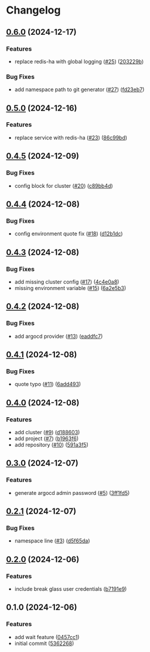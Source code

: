 # Changelog

## [0.6.0](https://github.com/jamie-stinson/common-tofu-argocd-module/compare/v0.5.0...v0.6.0) (2024-12-17)


### Features

* replace redis-ha with global logging ([#25](https://github.com/jamie-stinson/common-tofu-argocd-module/issues/25)) ([203229b](https://github.com/jamie-stinson/common-tofu-argocd-module/commit/203229bbed21dc0883de13faee8327758f11a530))


### Bug Fixes

* add namespace path to git generator ([#27](https://github.com/jamie-stinson/common-tofu-argocd-module/issues/27)) ([fd23eb7](https://github.com/jamie-stinson/common-tofu-argocd-module/commit/fd23eb7406aa55cc5837f7c621bcf1a9c764b40c))

## [0.5.0](https://github.com/jamie-stinson/common-tofu-argocd-module/compare/v0.4.5...v0.5.0) (2024-12-16)


### Features

* replace service with redis-ha ([#23](https://github.com/jamie-stinson/common-tofu-argocd-module/issues/23)) ([86c99bd](https://github.com/jamie-stinson/common-tofu-argocd-module/commit/86c99bdad91e2b6e58b2e75ffac5a14464d08dc1))

## [0.4.5](https://github.com/jamie-stinson/common-argocd-module/compare/v0.4.4...v0.4.5) (2024-12-09)


### Bug Fixes

* config block for cluster ([#20](https://github.com/jamie-stinson/common-argocd-module/issues/20)) ([c89bb4d](https://github.com/jamie-stinson/common-argocd-module/commit/c89bb4dc686a54d1a53724b0d5f5da372b9cbffc))

## [0.4.4](https://github.com/jamie-stinson/common-argocd-module/compare/v0.4.3...v0.4.4) (2024-12-08)


### Bug Fixes

* config environment quote fix ([#18](https://github.com/jamie-stinson/common-argocd-module/issues/18)) ([d12b1dc](https://github.com/jamie-stinson/common-argocd-module/commit/d12b1dc9454afbc24684e4c5a2933331034b6ec0))

## [0.4.3](https://github.com/jamie-stinson/common-argocd-module/compare/v0.4.2...v0.4.3) (2024-12-08)


### Bug Fixes

* add missing cluster config ([#17](https://github.com/jamie-stinson/common-argocd-module/issues/17)) ([4c4e0a8](https://github.com/jamie-stinson/common-argocd-module/commit/4c4e0a8a04f1872c4717ead5c82d2cc2c7b86209))
* missing environment variable ([#15](https://github.com/jamie-stinson/common-argocd-module/issues/15)) ([6a2e5b3](https://github.com/jamie-stinson/common-argocd-module/commit/6a2e5b36e244671dcd0346a91a5f6123656bdf3d))

## [0.4.2](https://github.com/jamie-stinson/common-argocd-talos-module/compare/v0.4.1...v0.4.2) (2024-12-08)


### Bug Fixes

* add argocd provider ([#13](https://github.com/jamie-stinson/common-argocd-talos-module/issues/13)) ([eaddfc7](https://github.com/jamie-stinson/common-argocd-talos-module/commit/eaddfc7f0d9d418872d8aa0b9f8200842ad25eef))

## [0.4.1](https://github.com/jamie-stinson/common-argocd-talos-module/compare/v0.4.0...v0.4.1) (2024-12-08)


### Bug Fixes

* quote typo ([#11](https://github.com/jamie-stinson/common-argocd-talos-module/issues/11)) ([6add493](https://github.com/jamie-stinson/common-argocd-talos-module/commit/6add4933a2bf548f6c3fc3ef1b11edd6dc133eff))

## [0.4.0](https://github.com/jamie-stinson/common-argocd-talos-module/compare/v0.3.0...v0.4.0) (2024-12-08)


### Features

* add cluster ([#9](https://github.com/jamie-stinson/common-argocd-talos-module/issues/9)) ([d188603](https://github.com/jamie-stinson/common-argocd-talos-module/commit/d18860320d09f9a7d2ebc53b3cf361bcc0e267d8))
* add project ([#7](https://github.com/jamie-stinson/common-argocd-talos-module/issues/7)) ([b1963f6](https://github.com/jamie-stinson/common-argocd-talos-module/commit/b1963f69e6d4c1906125e594a1bb42ae42557ddc))
* add repository ([#10](https://github.com/jamie-stinson/common-argocd-talos-module/issues/10)) ([591a3f5](https://github.com/jamie-stinson/common-argocd-talos-module/commit/591a3f550dd162b610f2524670b83e685b236997))

## [0.3.0](https://github.com/jamie-stinson/common-argocd-talos-module/compare/v0.2.1...v0.3.0) (2024-12-07)


### Features

* generate argocd admin password ([#5](https://github.com/jamie-stinson/common-argocd-talos-module/issues/5)) ([3ff1fd5](https://github.com/jamie-stinson/common-argocd-talos-module/commit/3ff1fd557643ca437340ac3a0ee49d967eacbf60))

## [0.2.1](https://github.com/jamie-stinson/common-argocd-talos-module/compare/v0.2.0...v0.2.1) (2024-12-07)


### Bug Fixes

* namespace line ([#3](https://github.com/jamie-stinson/common-argocd-talos-module/issues/3)) ([d5f65da](https://github.com/jamie-stinson/common-argocd-talos-module/commit/d5f65da6adee9186e5fb481dc186c1120208ee1f))

## [0.2.0](https://github.com/jamie-stinson/common-argocd-talos-module/compare/v0.1.0...v0.2.0) (2024-12-06)


### Features

* include break glass user credentials ([b7191e9](https://github.com/jamie-stinson/common-argocd-talos-module/commit/b7191e9939e3a70d18de0fccc9779fe184c4b1f0))

## 0.1.0 (2024-12-06)


### Features

* add wait feature ([0457cc1](https://github.com/jamie-stinson/common-argocd-talos-module/commit/0457cc18d66b720d3e8c87e6fbef97030d4fdb88))
* initial commit ([5362268](https://github.com/jamie-stinson/common-argocd-talos-module/commit/5362268f39f602c05b5cf0f29293895eb9630c25))
